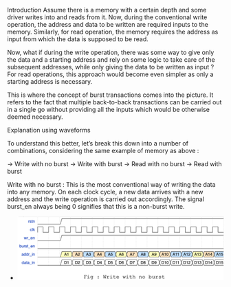 Introduction
Assume there is a memory with a certain depth and some driver writes into and reads from it. Now, during the conventional write operation, the address and data to be written are required inputs to the memory. Similarly, for read operation, the memory requires the address as input from which the data is supposed to be read. 

Now, what if during the write operation, there was some way to give only the data and a starting address and rely on some logic to take care of the subsequent addresses, while only giving the data to be written as input ? For read operations, this approach would become even simpler as only a starting address is necessary. 

This is where the concept of burst transactions comes into the picture. It refers to the fact that multiple back-to-back transactions can be carried out in a single go without providing all the inputs which would be otherwise deemed necessary.

Explanation using waveforms 

To understand this better, let’s break this down into a number of combinations, considering the same example of memory as above : 

   → Write with no burst
   → Write with burst
   → Read with no burst
   → Read with burst

Write with no burst : This is the most conventional way of writing the data into any memory. On each clock cycle, a new data arrives with a new address and the write operation is carried out accordingly. The signal burst_en always being 0 signifies that this is a non-burst write.

- ![Screenshot of a comment on a GitHub issue showing an image, added in the Markdown, of an Octocat smiling and raising a tentacle.](https://github.com/RadioactiveScandium/Digital-Logic-Design/blob/main/Concepts/Others/Burst%20Transactions/Images/WR_with_no_burst.png)